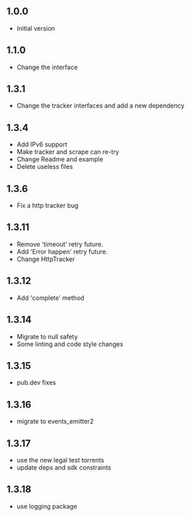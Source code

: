 ## 1.0.0

- Initial version

## 1.1.0

- Change the interface

## 1.3.1

- Change the tracker interfaces and add a new dependency

## 1.3.4

- Add IPv6 support
- Make tracker and scrape can re-try
- Change Readme and example
- Delete useless files

## 1.3.6

- Fix a http tracker bug

## 1.3.11

- Remove 'timeout' retry future.
- Add 'Error happen' retry future.
- Change HttpTracker

## 1.3.12

- Add 'complete' method

## 1.3.14

- Migrate to null safety
- Some linting and code style changes

## 1.3.15
- pub.dev fixes

## 1.3.16
- migrate to events_emitter2

## 1.3.17
- use the new legal test torrents
- update deps and sdk constraints

## 1.3.18
- use logging package